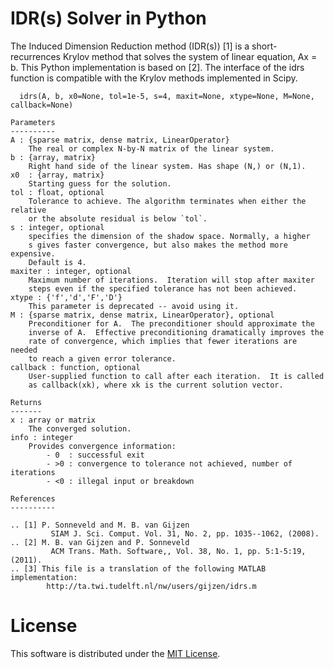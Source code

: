 # IDR(s) Solver in Python
The Induced Dimension Reduction method (IDR(s)) [1] is a short-recurrences Krylov method that
solves the system of linear equation,
                                      Ax = b.
This Python implementation is based on [2]. The interface of the idrs function is compatible
with the Krylov methods implemented in Scipy.

      idrs(A, b, x0=None, tol=1e-5, s=4, maxit=None, xtype=None, M=None, callback=None)

    Parameters
    ----------
    A : {sparse matrix, dense matrix, LinearOperator}
        The real or complex N-by-N matrix of the linear system.
    b : {array, matrix}
        Right hand side of the linear system. Has shape (N,) or (N,1).
    x0  : {array, matrix}
        Starting guess for the solution.
    tol : float, optional
        Tolerance to achieve. The algorithm terminates when either the relative
        or the absolute residual is below `tol`.
    s : integer, optional
        specifies the dimension of the shadow space. Normally, a higher
        s gives faster convergence, but also makes the method more expensive.
        Default is 4.
    maxiter : integer, optional
        Maximum number of iterations.  Iteration will stop after maxiter
        steps even if the specified tolerance has not been achieved.
    xtype : {'f','d','F','D'}
        This parameter is deprecated -- avoid using it.
    M : {sparse matrix, dense matrix, LinearOperator}, optional
        Preconditioner for A.  The preconditioner should approximate the
        inverse of A.  Effective preconditioning dramatically improves the
        rate of convergence, which implies that fewer iterations are needed
        to reach a given error tolerance.
    callback : function, optional
        User-supplied function to call after each iteration.  It is called
        as callback(xk), where xk is the current solution vector.

    Returns
    -------
    x : array or matrix
        The converged solution.
    info : integer
        Provides convergence information:
            - 0  : successful exit
            - >0 : convergence to tolerance not achieved, number of iterations
            - <0 : illegal input or breakdown

    References
    ----------

    .. [1] P. Sonneveld and M. B. van Gijzen
             SIAM J. Sci. Comput. Vol. 31, No. 2, pp. 1035--1062, (2008).
    .. [2] M. B. van Gijzen and P. Sonneveld
             ACM Trans. Math. Software,, Vol. 38, No. 1, pp. 5:1-5:19, (2011).
    .. [3] This file is a translation of the following MATLAB implementation:
            http://ta.twi.tudelft.nl/nw/users/gijzen/idrs.m

# License

This software is distributed under the [MIT License](http://opensource.org/licenses/MIT).
